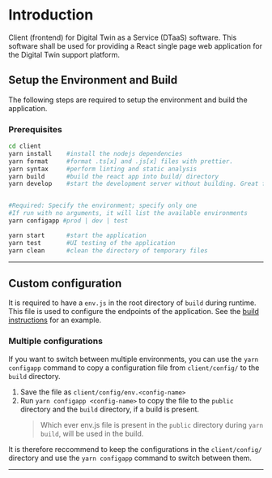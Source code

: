 # Introduction

Client (frontend) for Digital Twin as a Service (DTaaS) software. This software shall be used for providing a React single page web application for the Digital Twin support platform.

## Setup the Environment and Build

The following steps are required to setup the environment and build the application.

### Prerequisites

```bash
cd client
yarn install    #install the nodejs dependencies
yarn format     #format .ts[x] and .js[x] files with prettier.
yarn syntax     #perform linting and static analysis
yarn build      #build the react app into build/ directory
yarn develop    #start the development server without building. Great for live edits.


#Required: Specify the environment; specify only one
#If run with no arguments, it will list the available environments
yarn configapp #prod | dev | test

yarn start      #start the application
yarn test       #UI testing of the application
yarn clean      #clean the directory of temporary files
```

---

## Custom configuration

It is required to have a `env.js` in the root directory of `build` during runtime. This file is used to configure the endpoints of the application. See the [build instructions](../docs/CLIENT.md) for an example.

### Multiple configurations

If you want to switch between multiple environments, you can use the `yarn configapp` command to copy a configuration file from `client/config/` to the `build` directory.

1. Save the file as `client/config/env.<config-name>`
2. Run `yarn configapp <config-name>` to copy the file to the `public` directory and the `build` directory, if a build is present.
   > Which ever env.js file is present in the `public` directory during `yarn build`, will be used in the build.

It is therefore reccommend to keep the configurations in the `client/config/` directory and use the `yarn configapp` command to switch between them.

---
